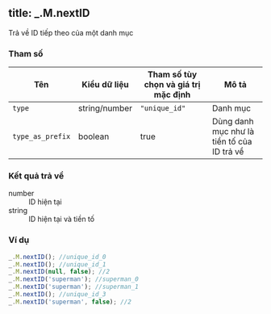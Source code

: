 title: _.M.nextID
-----

Trả về ID tiếp theo của một danh mục

### Tham số
<table class="table table-striped">
    <thead>
    <tr>
        <th>Tên</th>
        <th>Kiểu dữ liệu</th>
        <th>Tham số tùy chọn và giá trị mặc định</th>
        <th>Mô tả</th>
    </tr>
    </thead>
    <tbody>
    <tr>
        <td><code>type</code></td>
        <td>string/number</td>
        <td><code>"unique_id"</code></td>
        <td>Danh mục</td>
    </tr>
    <tr>
        <td><code>type_as_prefix</code></td>
        <td>boolean</td>
        <td>true</td>
        <td>Dùng danh mục như là tiền tố của ID trả về</td>
    </tr>
    </tbody>
</table>

### Kết quả trả về
<dl class="dl-horizontal">
    <dt>number</dt><dd>ID hiện tại</dd>
    <dt>string</dt><dd>ID hiện tại và tiền tố</dd>
</dl>

### Ví dụ
```js
_.M.nextID(); //unique_id_0
_.M.nextID(); //unique_id_1
_.M.nextID(null, false); //2
_.M.nextID('superman'); //superman_0
_.M.nextID('superman'); //superman_1
_.M.nextID(); //unique_id_3
_.M.nextID('superman', false); //2
```